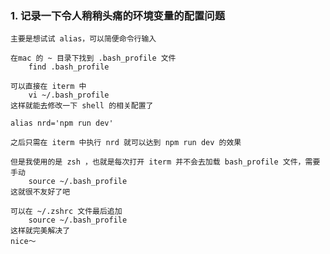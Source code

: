 
### 1. 记录一下令人稍稍头痛的环境变量的配置问题
	主要是想试试 alias，可以简便命令行输入

	在mac 的 ~ 目录下找到 .bash_profile 文件
		find .bash_profile

	可以直接在 iterm 中 
		vi ~/.bash_profile
	这样就能去修改一下 shell 的相关配置了

	alias nrd='npm run dev'

	之后只需在 iterm 中执行 nrd 就可以达到 npm run dev 的效果

	但是我使用的是 zsh ，也就是每次打开 iterm 并不会去加载 bash_profile 文件，需要手动
		source ~/.bash_profile
	这就很不友好了吧

	可以在 ~/.zshrc 文件最后追加
		source ~/.bash_profile
	这样就完美解决了
	nice～

		
